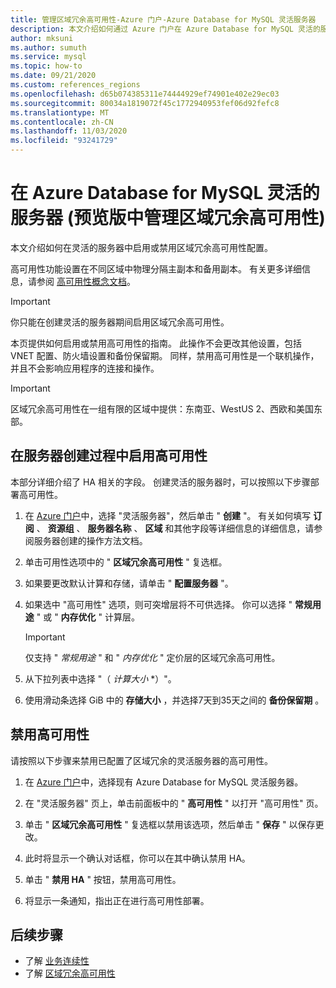 ```yaml
---
title: 管理区域冗余高可用性-Azure 门户-Azure Database for MySQL 灵活服务器
description: 本文介绍如何通过 Azure 门户在 Azure Database for MySQL 灵活的服务器中启用或禁用区域冗余高可用性。
author: mksuni
ms.author: sumuth
ms.service: mysql
ms.topic: how-to
ms.date: 09/21/2020
ms.custom: references_regions
ms.openlocfilehash: d65b074385311e74444929ef74901e402e29ec03
ms.sourcegitcommit: 80034a1819072f45c1772940953fef06d92fefc8
ms.translationtype: MT
ms.contentlocale: zh-CN
ms.lasthandoff: 11/03/2020
ms.locfileid: "93241729"
---
```

# <a name="manage-zone-redundant-high-availability-in-azure-database-for-mysql-flexible-server-preview"></a>在 Azure Database for MySQL 灵活的服务器 (预览版中管理区域冗余高可用性) 

本文介绍如何在灵活的服务器中启用或禁用区域冗余高可用性配置。

高可用性功能设置在不同区域中物理分隔主副本和备用副本。 有关更多详细信息，请参阅 [高可用性概念文档](./concepts/../concepts-high-availability.md)。 

> [!IMPORTANT]
> 你只能在创建灵活的服务器期间启用区域冗余高可用性。

本页提供如何启用或禁用高可用性的指南。 此操作不会更改其他设置，包括 VNET 配置、防火墙设置和备份保留期。 同样，禁用高可用性是一个联机操作，并且不会影响应用程序的连接和操作。

> [!IMPORTANT]
> 区域冗余高可用性在一组有限的区域中提供：东南亚、WestUS 2、西欧和美国东部。  

## <a name="enable-high-availability-during-server-creation"></a>在服务器创建过程中启用高可用性

本部分详细介绍了 HA 相关的字段。 创建灵活的服务器时，可以按照以下步骤部署高可用性。

1.  在 [Azure 门户](https://portal.azure.com/)中，选择 "灵活服务器"，然后单击 " **创建** "。  有关如何填写 **订阅** 、 **资源组** 、 **服务器名称** 、 **区域** 和其他字段等详细信息的详细信息，请参阅服务器创建的操作方法文档。

2.  单击可用性选项中的 " **区域冗余高可用性** " 复选框。

3.  如果要更改默认计算和存储，请单击 "  **配置服务器** "。

4.  如果选中 "高可用性" 选项，则可突增层将不可供选择。 你可以选择 " **常规用途** " 或 " **内存优化** " 计算层。

    > [!IMPORTANT]
    > 仅支持 " *_常规用途_* " 和 " _*_内存优化_*_ " 定价层的区域冗余高可用性。

5.  从下拉列表中选择 "（ *计算大小* *）"。

6.  使用滑动条选择 GiB 中的 **存储大小** ，并选择7天到35天之间的 **备份保留期** 。   

## <a name="disable-high-availability"></a>禁用高可用性

请按照以下步骤来禁用已配置了区域冗余的灵活服务器的高可用性。

1.  在 [Azure 门户](https://portal.azure.com/)中，选择现有 Azure Database for MySQL 灵活服务器。

2.  在 "灵活服务器" 页上，单击前面板中的 " **高可用性** " 以打开 "高可用性" 页。

3.  单击 " **区域冗余高可用性** " 复选框以禁用该选项，然后单击 " **保存** " 以保存更改。

4.  此时将显示一个确认对话框，你可以在其中确认禁用 HA。

5.  单击 " **禁用 HA** " 按钮，禁用高可用性。

6.  将显示一条通知，指出正在进行高可用性部署。

## <a name="next-steps"></a>后续步骤

-   了解 [业务连续性](./concepts-business-continuity.md)
-   了解 [区域冗余高可用性](./concepts-high-availability.md)
